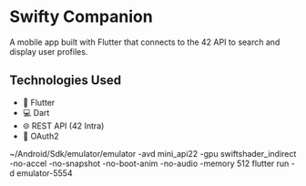 # Swifty Companion

A mobile app built with Flutter that connects to the 42 API to search and display user profiles.

## Technologies Used

- 🧱 Flutter
- 💻 Dart
- 🌐 REST API (42 Intra)
- 🔐 OAuth2


~/Android/Sdk/emulator/emulator -avd mini_api22 -gpu swiftshader_indirect -no-accel -no-snapshot -no-boot-anim -no-audio -memory 512
flutter run -d emulator-5554
